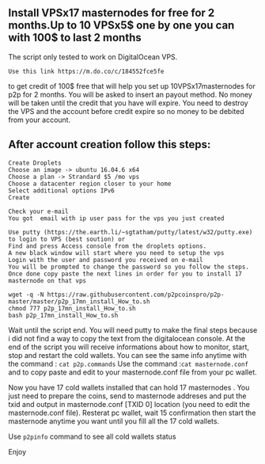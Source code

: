 ## Install VPSx17 masternodes for free for 2 months.Up to 10 VPSx5$ one by one you can with 100$ to last 2 months
The script only tested to work on DigitalOcean VPS.

```Use this link https://m.do.co/c/184552fce5fe ```

to get credit of 100$ free that will help you set up 10VPSx17masternodes for p2p for 2 months.
You will be asked to insert an payout method.  No money will be taken until the credit that you have will expire. 
You need to destroy the VPS and the account before credit expire so no money to be debited from your account. 


## After account creation follow this steps:
```
Create Droplets
Choose an image -> ubuntu 16.04.6 x64
Choose a plan -> Strandard $5 /mo vps
Choose a datacenter region closer to your home
Select additional options IPv6
Create

Check your e-mail
You got  email with ip user pass for the vps you just created

Use putty (https://the.earth.li/~sgtatham/putty/latest/w32/putty.exe) to login to VPS (best soution) or 
Find and press Access console from the droplets options. 
A new black window will start where you need to setup the vps
Login with the user and password you received on e-mail
You will be prompted to change the password so you follow the steps.
Once done copy paste the next lines in order for you to install 17 masternode on that vps
```
```
wget -q -N https://raw.githubusercontent.com/p2pcoinspro/p2p-master/master/p2p_17mn_install_How_to.sh
chmod 777 p2p_17mn_install_How_to.sh
bash p2p_17mn_install_How_to.sh
```
Wait until the script end.
You will need putty to make the final steps because i did not find a way to copy the text from the digitalocean console.
At the end of the script you will receive informations about how to monitor, start, stop and restart the cold wallets.
You can see the same info anytime with the command : ```cat p2p.commands```
Use the command :```cat masternode.conf```
and to copy paste and edit to your masternode.conf file from your pc wallet. 

Now you have 17 cold wallets installed that can hold 17 masternodes .  You just need to prepare the coins, send to masternode addreses and put the txid and output in masternode.conf [TXID 0] location (you need to edit the masternode.conf file). Resterat pc wallet, wait 15 confirmation then start the masternode anytime you want until you fill all the 17 cold wallets.

Use ```p2pinfo``` command to see all cold wallets status

Enjoy 

